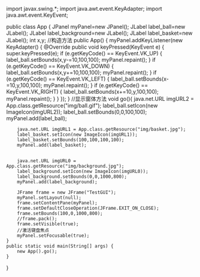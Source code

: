 import javax.swing.*;
import java.awt.event.KeyAdapter;
import java.awt.event.KeyEvent;

public class App {
    JPanel myPanel=new JPanel();
    JLabel label_ball=new JLabel();
    JLabel label_background=new JLabel();
    JLabel label_basket=new JLabel();
    int x,y;
    //构造方法
    public App() {
        myPanel.addKeyListener(new KeyAdapter() {
            @Override
            public void keyPressed(KeyEvent e) {
                super.keyPressed(e);
                if (e.getKeyCode() == KeyEvent.VK_UP) {
                    label_ball.setBounds(x,y-=10,100,100);
                    myPanel.repaint();
                }
                if (e.getKeyCode() == KeyEvent.VK_DOWN) {
                    label_ball.setBounds(x,y+=10,100,100);
                    myPanel.repaint();
                }
                if (e.getKeyCode() == KeyEvent.VK_LEFT) {
                    label_ball.setBounds(x-=10,y,100,100);
                    myPanel.repaint();
                }
                if (e.getKeyCode() == KeyEvent.VK_RIGHT) {
                    label_ball.setBounds(x+=10,y,100,100);
                    myPanel.repaint();
                }
            }
        });
    }
    //显示窗体方法
    void go(){
        java.net.URL imgURL2 = App.class.getResource("img/ball.gif");
        label_ball.setIcon(new ImageIcon(imgURL2));
        label_ball.setBounds(0,0,100,100);
        myPanel.add(label_ball);

        java.net.URL imgURL1 = App.class.getResource("img/basket.jpg");
        label_basket.setIcon(new ImageIcon(imgURL1));
        label_basket.setBounds(100,100,100,100);
        myPanel.add(label_basket);


        java.net.URL imgURL0 = App.class.getResource("img/background.jpg");
        label_background.setIcon(new ImageIcon(imgURL0));
        label_background.setBounds(0,0,1000,800);
        myPanel.add(label_background);

        JFrame frame = new JFrame("TestGUI");
        myPanel.setLayout(null);
        frame.setContentPane(myPanel);
        frame.setDefaultCloseOperation(JFrame.EXIT_ON_CLOSE);
        frame.setBounds(100,0,1000,800);
        //frame.pack();
        frame.setVisible(true);
        //激活键盘焦点
        myPanel.setFocusable(true);
    }
    public static void main(String[] args) {
        new App().go();
    }
}
